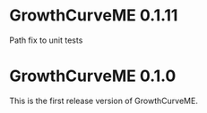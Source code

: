 # GrowthCurveME 0.1.11
Path fix to unit tests

# GrowthCurveME 0.1.0

This is the first release version of GrowthCurveME.
